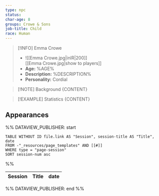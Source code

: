 ```yaml
---
type: npc
status: 
char-age: 8
groups: Crowe & Sons
job-title: Child
race: Human
---
```


>[!INFO] Emma Crowe
>- ![[Emma Crowe.jpg|inlR|200]]
<br/> [[Emma Crowe.jpg|show to players]]
>- **Age:** %AGE%
> - **Description:** %DESCRIPTION%
> - **Personality:** Cordial
 
 >[!NOTE] Background
 > {CONTENT}

 >[!EXAMPLE] Statistics
 > {CONTENT}

## Appearances

%% DATAVIEW_PUBLISHER: start
```dataview
TABLE WITHOUT ID file.link AS "Session", session-title AS "Title", date
FROM -"_resources/page_templates" AND [[#]]
WHERE type = "page-session"
SORT session-num asc
```
%%

| Session | Title | date |
| ------- | ----- | ---- |

%% DATAVIEW_PUBLISHER: end %%